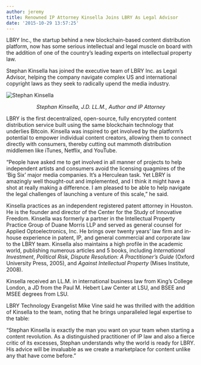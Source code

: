 ```yaml
---
author: jeremy
title: Renowned IP Attorney Kinsella Joins LBRY As Legal Advisor
date: '2015-10-29 13:57:25'
---
```


LBRY Inc., the startup behind a new blockchain-based content distribution platform, now has some serious intellectual and legal muscle on board with the addition of one of the country’s leading experts on intellectual property law.

Stephan Kinsella has joined the executive team of LBRY Inc. as Legal Advisor, helping the company navigate complex US and international copyright laws as they seek to radically upend the media industry.

![Stephan Kinsella](http://i.imgur.com/oKoXXO2.jpg?1)

*<p style="text-align: center;">Stephan Kinsella, J.D. LL.M., Author and IP Attorney</p>*

LBRY is the first decentralized, open-source, fully encrypted content distribution service built using the same blockchain technology that underlies Bitcoin. Kinsella was inspired to get involved by the platform’s potential to empower individual content creators, allowing them to connect directly with consumers, thereby cutting out mammoth distribution middlemen like iTunes, Netflix, and YouTube.

“People have asked me to get involved in all manner of projects to help independent artists and consumers avoid the licensing quagmires of the ‘Big Six’ major media companies. It’s a Herculean task. Yet LBRY is amazingly well thought-out and implemented, and I think it might have a shot at really making a difference. I am pleased to be able to help navigate the legal challenges of launching a venture of this scale,” he said.

Kinsella practices as an independent registered patent attorney in Houston. He is the founder and director of the Center for the Study of Innovative Freedom. Kinsella was formerly a partner in the Intellectual Property Practice Group of Duane Morris LLP and served as general counsel for Applied Optoelectronics, Inc. He brings over twenty years’ law firm and in-house experience in patent, IP, and general commercial and corporate law to the LBRY team. Kinsella also maintains a high profile in the academic world, publishing numerous articles and 5 books, including *International Investment*, *Political Risk*, *Dispute Resolution: A Practitioner’s Guide* (Oxford University Press, 2005), and *Against Intellectual Property* (Mises Institute, 2008).

Kinsella received an LL.M. in international business law from King’s College London, a JD from the Paul M. Hebert Law Center at LSU, and BSEE and MSEE degrees from LSU.

LBRY Technology Evangelist Mike Vine said he was thrilled with the addition of Kinsella to the team, noting that he brings unparalleled legal expertise to the table:

“Stephan Kinsella is exactly the man you want on your team when starting a content revolution. As a distinguished practitioner of IP law and also a fierce critic of its excesses, Stephan understands why the world is ready for LBRY. His advice will be invaluable as we create a marketplace for content unlike any that have come before.”